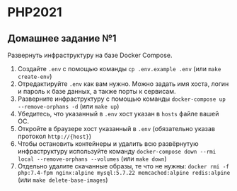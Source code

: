 # PHP2021

## Домашнее задание №1

Развернуть инфраструктуру на базе Docker Compose.

1. Создайте `.env` с помощью команды `cp .env.example .env` (или `make create-env`)
2. Отредактируйте `.env` как вам нужно. Можно задать имя хоста, логин и пароль к базе данных, а также порты к сервисам.
3. Разверните инфраструктуру с помощью команды `docker-compose up --remove-orphans -d` (или `make up`)
4. Убедитесь, что указанный в `.env` хост указан в `hosts` файле вашей ОС.
5. Откройте в браузере хост указанный в `.env` (обязательно указав протокол `http://{host}`)
6. Чтобы остановить контейнеры и удалить всю развёрнутую инфраструктуру используйте команду `docker-compose down --rmi local --remove-orphans --volumes` (или `make down`)
7. Отдельно удалите скачанные образы, те что не нужны: `docker rmi -f php:7.4-fpm nginx:alpine mysql:5.7.22 memcached:alpine redis:alpine` (или `make delete-base-images`)